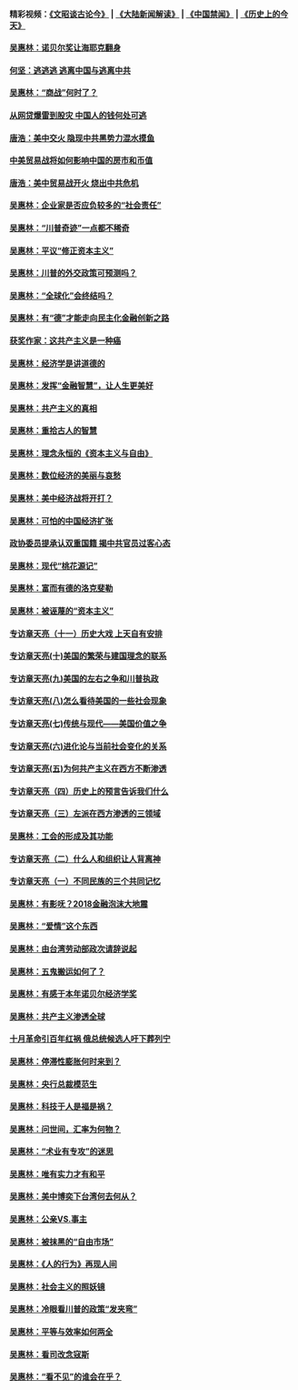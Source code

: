 #### 精彩视频：[《文昭谈古论今》](https://github.com/gfw-breaker/wenzhao/blob/master/README.md?t=12251230) | [《大陆新闻解读》](https://github.com/gfw-breaker/ntdtv-comedy/blob/master/README.md?t=12251230) | [《中国禁闻》](https://github.com/gfw-breaker/ntdtv-news/blob/master/README.md?t=12251230) | [《历史上的今天》](https://github.com/gfw-breaker/today-in-history/blob/master/README.md?t=12251230) 

#### [吴惠林：诺贝尔奖让海耶克翻身](../pages/nsc423/n10890049.md?t=12251230) 

#### [何坚：逃逃逃 逃离中国与逃离中共](../pages/nsc423/n10592891.md?t=12251230) 

#### [吴惠林：“商战”何时了？](../pages/nsc423/n10573558.md?t=12251230) 

#### [从网贷爆雷到股灾 中国人的钱何处可逃](../pages/nsc423/n10572800.md?t=12251230) 

#### [唐浩：美中交火 隐现中共黑势力混水摸鱼](../pages/nsc423/n10544040.md?t=12251230) 

#### [中美贸易战将如何影响中国的房市和币值](../pages/nsc423/n10543697.md?t=12251230) 

#### [唐浩：美中贸易战开火 烧出中共危机](../pages/nsc423/n10540126.md?t=12251230) 

#### [吴惠林：企业家是否应负较多的“社会责任”](../pages/nsc423/n10535022.md?t=12251230) 

#### [吴惠林：“川普奇迹”一点都不稀奇](../pages/nsc423/n10512808.md?t=12251230) 

#### [吴惠林：平议“修正资本主义”](../pages/nsc423/n10495724.md?t=12251230) 

#### [吴惠林：川普的外交政策可预测吗？](../pages/nsc423/n10462387.md?t=12251230) 

#### [吴惠林：“全球化”会终结吗？](../pages/nsc423/n10452838.md?t=12251230) 

#### [吴惠林：有“德”才能走向民主化金融创新之路](../pages/nsc423/n10432292.md?t=12251230) 

#### [获奖作家：这共产主义是一种癌](../pages/nsc423/n10431541.md?t=12251230) 

#### [吴惠林：经济学是讲道德的](../pages/nsc423/n10398014.md?t=12251230) 

#### [吴惠林：发挥“金融智慧”，让人生更美好](../pages/nsc423/n10375019.md?t=12251230) 

#### [吴惠林：共产主义的真相](../pages/nsc423/n10351394.md?t=12251230) 

#### [吴惠林：重拾古人的智慧](../pages/nsc423/n10337691.md?t=12251230) 

#### [吴惠林：理念永恒的《资本主义与自由》](../pages/nsc423/n10316274.md?t=12251230) 

#### [吴惠林：数位经济的美丽与哀愁](../pages/nsc423/n10292946.md?t=12251230) 

#### [吴惠林：美中经济战将开打？](../pages/nsc423/n10258825.md?t=12251230) 

#### [吴惠林：可怕的中国经济扩张](../pages/nsc423/n10219147.md?t=12251230) 

#### [政协委员提承认双重国籍 揭中共官员过客心态](../pages/nsc423/n10208809.md?t=12251230) 

#### [吴惠林：现代“桃花源记”](../pages/nsc423/n10185234.md?t=12251230) 

#### [吴惠林：富而有德的洛克斐勒](../pages/nsc423/n10142264.md?t=12251230) 

#### [吴惠林：被诬蔑的“资本主义”](../pages/nsc423/n10124816.md?t=12251230) 

#### [专访章天亮（十一）历史大戏 上天自有安排](../pages/nsc423/n10094905.md?t=12251230) 

#### [专访章天亮(十)美国的繁荣与建国理念的联系](../pages/nsc423/n10094899.md?t=12251230) 

#### [专访章天亮(九)美国的左右之争和川普执政](../pages/nsc423/n10094889.md?t=12251230) 

#### [专访章天亮(八)怎么看待美国的一些社会现象](../pages/nsc423/n10094857.md?t=12251230) 

#### [专访章天亮(七)传统与现代——美国价值之争](../pages/nsc423/n10093140.md?t=12251230) 

#### [专访章天亮(六)进化论与当前社会变化的关系](../pages/nsc423/n10092036.md?t=12251230) 

#### [专访章天亮(五)为何共产主义在西方不断渗透](../pages/nsc423/n10083620.md?t=12251230) 

#### [专访章天亮（四）历史上的预言告诉我们什么](../pages/nsc423/n10083606.md?t=12251230) 

#### [专访章天亮（三）左派在西方渗透的三领域](../pages/nsc423/n10081115.md?t=12251230) 

#### [吴惠林：工会的形成及其功能](../pages/nsc423/n10080633.md?t=12251230) 

#### [专访章天亮（二）什么人和组织让人背离神](../pages/nsc423/n10076637.md?t=12251230) 

#### [专访章天亮（一）不同民族的三个共同记忆](../pages/nsc423/n10074188.md?t=12251230) 

#### [吴惠林：有影呒？2018金融泡沫大地震](../pages/nsc423/n10040534.md?t=12251230) 

#### [吴惠林：“爱情”这个东西](../pages/nsc423/n10019423.md?t=12251230) 

#### [吴惠林：由台湾劳动部政次请辞说起](../pages/nsc423/n9979679.md?t=12251230) 

#### [吴惠林：五鬼搬运如何了？](../pages/nsc423/n9925338.md?t=12251230) 

#### [吴惠林：有感于本年诺贝尔经济学奖](../pages/nsc423/n9871883.md?t=12251230) 

#### [吴惠林：共产主义渗透全球](../pages/nsc423/n9812748.md?t=12251230) 

#### [十月革命引百年红祸 俄总统候选人吁下葬列宁](../pages/nsc423/n9810182.md?t=12251230) 

#### [吴惠林：停滞性膨胀何时来到？](../pages/nsc423/n9764136.md?t=12251230) 

#### [吴惠林：央行总裁模范生](../pages/nsc423/n9728134.md?t=12251230) 

#### [吴惠林：科技于人是福是祸？](../pages/nsc423/n9672982.md?t=12251230) 

#### [吴惠林：问世间，汇率为何物？](../pages/nsc423/n9621788.md?t=12251230) 

#### [吴惠林：“术业有专攻”的迷思](../pages/nsc423/n9580363.md?t=12251230) 

#### [吴惠林：唯有实力才有和平](../pages/nsc423/n9529599.md?t=12251230) 

#### [吴惠林：美中博奕下台湾何去何从？](../pages/nsc423/n9483598.md?t=12251230) 

#### [吴惠林：公亲VS.事主](../pages/nsc423/n9425637.md?t=12251230) 

#### [吴惠林：被抹黑的“自由市场”](../pages/nsc423/n9351545.md?t=12251230) 

#### [吴惠林：《人的行为》再现人间](../pages/nsc423/n9296339.md?t=12251230) 

#### [吴惠林：社会主义的照妖镜](../pages/nsc423/n9243460.md?t=12251230) 

#### [吴惠林：冷眼看川普的政策“发夹弯”](../pages/nsc423/n9120684.md?t=12251230) 

#### [吴惠林：平等与效率如何两全](../pages/nsc423/n9075430.md?t=12251230) 

#### [吴惠林：看司改念寇斯](../pages/nsc423/n9024915.md?t=12251230) 

#### [吴惠林：“看不见”的谁会在乎？](../pages/nsc423/n8977488.md?t=12251230) 

